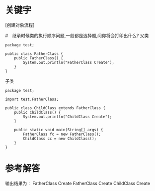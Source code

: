 # 关键字

[创建对象流程]

#　继承时候类的执行顺序问题,一般都是选择题,问你将会打印出什么?
父类

```
package test;

public class FatherClass {
	public FatherClass() {
		System.out.println("FatherClass Create");
	}
}

```
子类
```
package test;

import test.FatherClass;

public class ChildClass extends FatherClass {
	public ChildClass() {
		System.out.println("ChildClass Create");
	}

	public static void main(String[] args) {
		FatherClass fc = new FatherClass();
		ChildClass cc = new ChildClass();
	}
}

```

# 参考解答

输出结果为：
FatherClass Create
FatherClass Create
ChildClass Create